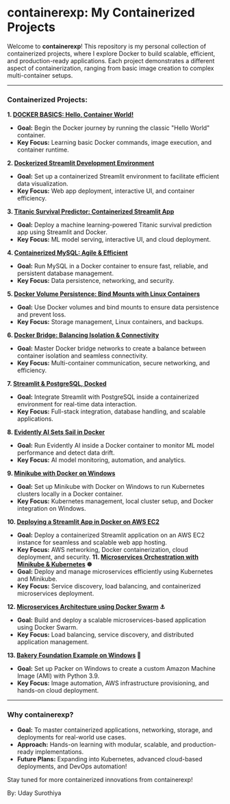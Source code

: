 # containerexp: My Containerized Projects

Welcome to **containerexp**! This repository is my personal collection of containerized projects, where I explore Docker to build scalable, efficient, and production-ready applications. Each project demonstrates a different aspect of containerization, ranging from basic image creation to complex multi-container setups.

---

### Containerized Projects:

**1. [DOCKER BASICS: Hello, Container World!](https://github.com/udyThe/containerexp/tree/main/1.DOCKER%20BASICS%3A%20Hello%20World)**  
   - **Goal:** Begin the Docker journey by running the classic "Hello World" container.  
   - **Key Focus:** Learning basic Docker commands, image execution, and container runtime.

**2. [Dockerized Streamlit Development Environment](https://github.com/udyThe/containerexp/tree/main/2.%20Dockerized%20Streamlit%20Development%20Environment)**  
   - **Goal:** Set up a containerized Streamlit environment to facilitate efficient data visualization.  
   - **Key Focus:** Web app deployment, interactive UI, and container efficiency.

**3. [Titanic Survival Predictor: Containerized Streamlit App](https://github.com/udyThe/containerexp/tree/main/3.Titanic%20Survival%20Predictor%20Containerized%20Streamlit%20App)**  
   - **Goal:** Deploy a machine learning-powered Titanic survival prediction app using Streamlit and Docker.  
   - **Key Focus:** ML model serving, interactive UI, and cloud deployment.

**4. [Containerized MySQL: Agile & Efficient](https://github.com/udyThe/containerexp/tree/main/4.%20Containerized%20MySQL%3A%20Agile%20%26%20Efficient%20%F0%9F%90%AC)**  
   - **Goal:** Run MySQL in a Docker container to ensure fast, reliable, and persistent database management.  
   - **Key Focus:** Data persistence, networking, and security.

**5. [Docker Volume Persistence: Bind Mounts with Linux Containers](https://github.com/udyThe/containerexp/tree/main/5.%20Docker%20Volume%20Persistence%3A%20Bind%20Mounts%20with%20Linux%20Containers%20)**  
   - **Goal:** Use Docker volumes and bind mounts to ensure data persistence and prevent loss.  
   - **Key Focus:** Storage management, Linux containers, and backups.

**6. [Docker Bridge: Balancing Isolation & Connectivity](https://github.com/udyThe/containerexp/tree/main/6.%20Docker%20Bridge%3A%20Balancing%20Isolation%20%26%20Connectivity%20)**  
   - **Goal:** Master Docker bridge networks to create a balance between container isolation and seamless connectivity.  
   - **Key Focus:** Multi-container communication, secure networking, and efficiency.

**7. [Streamlit & PostgreSQL, Docked](https://github.com/udyThe/containerexp/tree/main/7.%20Streamlit%20%26%20PostgreSQL%2C%20Docked)**  
   - **Goal:** Integrate Streamlit with PostgreSQL inside a containerized environment for real-time data interaction.  
   - **Key Focus:** Full-stack integration, database handling, and scalable applications.

**8. [Evidently AI Sets Sail in Docker](https://github.com/udyThe/containerexp/tree/main/8.%20Evidently%20AI%20Sets%20Sail%20in%20Docker)**  
   - **Goal:** Run Evidently AI inside a Docker container to monitor ML model performance and detect data drift.  
   - **Key Focus:** AI model monitoring, automation, and analytics.

**9. [Minikube with Docker on Windows](https://github.com/udyThe/containerexp/tree/main/9.%20Minikube%20with%20Docker%20on%20Windows)**  
   - **Goal:** Set up Minikube with Docker on Windows to run Kubernetes clusters locally in a Docker container.  
   - **Key Focus:** Kubernetes management, local cluster setup, and Docker integration on Windows.

**10. [Deploying a Streamlit App in Docker on AWS EC2](https://github.com/udyThe/containerexp/tree/main/10.%20Deploying%20a%20Streamlit%20App%20in%20Docker%20on%20AWS%20EC2)**  
   - **Goal:** Deploy a containerized Streamlit application on an AWS EC2 instance for seamless and scalable web app hosting.  
   - **Key Focus:** AWS networking, Docker containerization, cloud deployment, and security.
**11. [Microservices Orchestration with Minikube & Kubernetes](https://github.com/udyThe/containerexp/tree/main/11.Microservices%20Orchestration%20with%20Minikube%20and%20Kubernetes) ☸️**  
   - **Goal:** Deploy and manage microservices efficiently using Kubernetes and Minikube.  
   - **Key Focus:** Service discovery, load balancing, and containerized microservices deployment.  

**12. [Microservices Architecture using Docker Swarm](https://github.com/udyThe/containerexp/tree/main/12.%20Microservices%20Architecture%20using%20Docker%20Swarm) ⚓**  
   - **Goal:** Build and deploy a scalable microservices-based application using Docker Swarm.  
   - **Key Focus:** Load balancing, service discovery, and distributed application management.  

**13. [Bakery Foundation Example on Windows](https://github.com/udyThe/containerexp/tree/main/13.%20Bakery%20Foundation%20Example%20on%20Windows) 🍞**  
   - **Goal:** Set up Packer on Windows to create a custom Amazon Machine Image (AMI) with Python 3.9.  
   - **Key Focus:** Image automation, AWS infrastructure provisioning, and hands-on cloud deployment.  


---

### Why containerexp?

- **Goal:** To master containerized applications, networking, storage, and deployments for real-world use cases.
- **Approach:** Hands-on learning with modular, scalable, and production-ready implementations.
- **Future Plans:** Expanding into Kubernetes, advanced cloud-based deployments, and DevOps automation!

Stay tuned for more containerized innovations from containerexp!

By: Uday Surothiya
